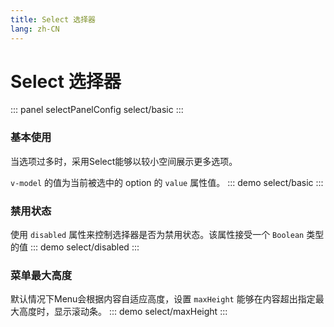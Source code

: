 ```yaml
---
title: Select 选择器
lang: zh-CN
---
```


<script setup>
import {selectPanelConfig} from '../../components/panel/config'
</script>

# Select 选择器
::: panel selectPanelConfig
select/basic
:::

### 基本使用
当选项过多时，采用Select能够以较小空间展示更多选项。

`v-model` 的值为当前被选中的 option 的 `value` 属性值。
::: demo
select/basic
:::


### 禁用状态
使用 `disabled` 属性来控制选择器是否为禁用状态。该属性接受一个 `Boolean` 类型的值
::: demo
select/disabled
:::

### 菜单最大高度
默认情况下Menu会根据内容自适应高度，设置 `maxHeight` 能够在内容超出指定最大高度时，显示滚动条。
::: demo
select/maxHeight
:::